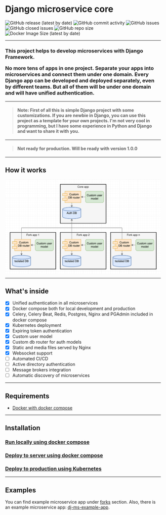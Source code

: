 # Django microservice core


![GitHub release (latest by date)](https://img.shields.io/github/v/release/dj-ms/dj-ms-core?display_name=release&style=for-the-badge)
![GitHub commit activity](https://img.shields.io/github/commit-activity/m/dj-ms/dj-ms-core?style=for-the-badge)
![GitHub issues](https://img.shields.io/github/issues/dj-ms/dj-ms-core?style=for-the-badge)
![GitHub closed issues](https://img.shields.io/github/issues-closed-raw/dj-ms/dj-ms-core?style=for-the-badge)
![GitHub repo size](https://img.shields.io/github/repo-size/dj-ms/dj-ms-core?style=for-the-badge)
![Docker Image Size (latest by date)](https://img.shields.io/docker/image-size/harleyking/dj-ms-core?style=for-the-badge)


---
<h3>
This project helps to develop microservices with Django Framework.

No more tens of apps in one project.
Separate your apps into microservices and connect them under one domain.
Every Django app can be developed and deployed separately, even by different teams.
But all of them will be under one domain and will have unified authentication.

</h3>


---
> #### Note: First of all this is simple Django project with some customizations. If you are newbie in Django, you can use this project as a template for your own projects. I'm not very cool in programming, but I have some experience in Python and Django and want to share it with you.


---
> #### Not ready for production. Will be ready with version 1.0.0


---
## How it works
<p align="center">
  <img src="docs/media/scheme.png" alt="How it works" align="center">
</p>


---
## What's inside
- [x] Unified authentication in all microservices
- [x] Docker compose both for local development and production
- [x] Celery, Celery Beat, Redis, Postgres, Nginx and PGAdmin included in docker compose
- [x] Kubernetes deployment
- [x] Expiring token authentication
- [x] Custom user model
- [x] Custom db router for auth models
- [x] Static and media files served by Nginx
- [x] Websocket support
- [ ] Automated CI/CD
- [ ] Active directory authentication
- [ ] Message brokers integration
- [ ] Automatic discovery of microservices

---


## Requirements
- [Docker with docker compose](https://docs.docker.com/compose/install/)

---


## Installation

### [Run locally using docker compose](docs/run_locally_using_docker_compose.md)

### [Deploy to server using docker compose](docs/deploy_to_server_using_docker_compose.md)

### [Deploy to production using Kubernetes](docs/deploy_in_production_using_k8s.md)

---


## Examples
You can find example microservice app under [forks](https://github.com/dj-ms/dj-ms-core/network/members) section.
Also, there is an example microservice app: [dj-ms-example-app](https://github.com/dj-ms/dj-ms-example-app).

